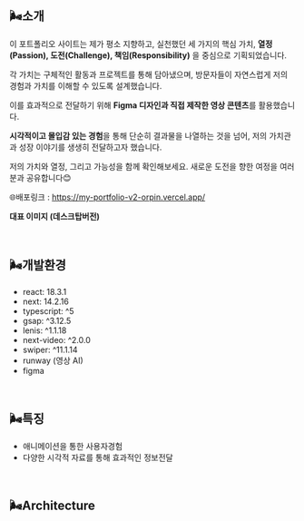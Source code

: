 
## 🌬️소개

이 포트폴리오 사이트는 제가 평소 지향하고, 실천했던 세 가지의 핵심 가치, **열정(Passion), 도전(Challenge), 책임(Responsibility)** 을 중심으로 기획되었습니다. 

각 가치는 구체적인 활동과 프로젝트를 통해 담아냈으며, 방문자들이 자연스럽게 저의 경험과 가치를 이해할 수 있도록 설계했습니다.


이를 효과적으로 전달하기 위해 **Figma 디자인과 직접 제작한 영상 콘텐츠**를 활용했습니다.

**시각적이고 몰입감 있는 경험**을 통해 단순히 결과물을 나열하는 것을 넘어, 저의 가치관과 성장 이야기를 생생히 전달하고자 했습니다.


저의 가치와 열정, 그리고 가능성을 함께 확인해보세요. 새로운 도전을 향한 여정을 여러분과 공유합니다😊



🌐배포링크 : https://my-portfolio-v2-orpin.vercel.app/



**대표 이미지 (데스크탑버전)** 

<br/>

## 🌬️개발환경

- react: 18.3.1
- next: 14.2.16
- typescript: ^5
- gsap: ^3.12.5
- lenis: ^1.1.18
- next-video: ^2.0.0
- swiper: ^11.1.14
- runway (영상 AI)
- figma

<br/>

## 🌬️특징

- 애니메이션을 통한 사용자경험
- 다양한 시각적 자료를 통해 효과적인 정보전달

<br/>

## 🌬️Architecture
  


